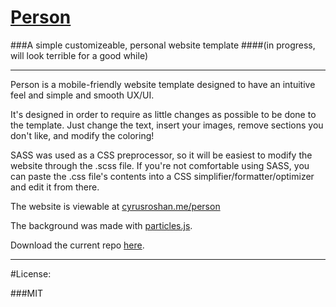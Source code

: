 # <a href="http://cyrusroshan.me/person">Person</a>
###A simple customizeable, personal website template
####(in progress, will look terrible for a good while)

___

Person is a mobile-friendly website template designed to have an intuitive feel and simple and smooth UX/UI.

It's designed in order to require as little changes as possible to be done to the template. Just change the text, insert your images, remove sections you don't like, and modify the coloring!

SASS was used as a CSS preprocessor, so it will be easiest to modify the website through the .scss file.
If you're not comfortable using SASS, you can paste the .css file's contents into a CSS simplifier/formatter/optimizer and edit it from there.

The website is viewable at <a href="http://cyrusroshan.me/person">cyrusroshan.me/person</a>

The background was made with <a href="https://github.com/VincentGarreau/particles.js/">particles.js</a>.

Download the current repo <a href="https://github.com/CyrusRoshan/person/archive/gh-pages.zip"> here</a>.
___
#License:

###MIT